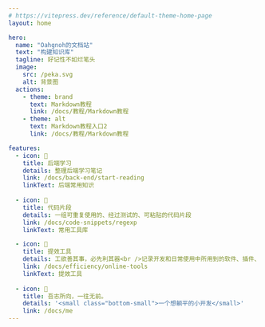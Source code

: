 ```yaml
---
# https://vitepress.dev/reference/default-theme-home-page
layout: home

hero:
  name: "Oahgnoh的文档站"
  text: "构建知识库"
  tagline: 好记性不如烂笔头
  image:
    src: /peka.svg
    alt: 背景图
  actions:
    - theme: brand
      text: Markdown教程
      link: /docs/教程/Markdown教程
    - theme: alt
      text: Markdown教程入口2
      link: /docs/教程/Markdown教程

features:
  - icon: 🐼
    title: 后端学习
    details: 整理后端学习笔记
    link: /docs/back-end/start-reading
    linkText: 后端常用知识
  
  - icon: 🍉
    title: 代码片段
    details: 一组可重复使用的、经过测试的、可粘贴的代码片段
    link: /docs/code-snippets/regexp
    linkText: 常用工具库

  - icon: 🥑
    title: 提效工具
    details: 工欲善其事，必先利其器<br />记录开发和日常使用中所用到的软件、插件、扩展等
    link: /docs/efficiency/online-tools
    linkText: 提效工具
    
  - icon: 💯
    title: 吾志所向，一往无前。
    details: '<small class="bottom-small">一个想躺平的小开发</small>'
    link: /docs/me
---
```



